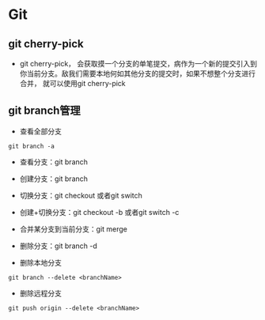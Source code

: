 # Git


## git cherry-pick

- git cherry-pick， 会获取摸一个分支的单笔提交，病作为一个新的提交引入到你当前分支。敌我们需要本地何如其他分支的提交时，如果不想整个分支进行合并， 就可以使用git cherry-pick




## git branch管理

- 查看全部分支
```
git branch -a
```

- 查看分支：git branch

- 创建分支：git branch <name>

- 切换分支：git checkout <name>或者git switch <name>

- 创建+切换分支：git checkout -b <name>或者git switch -c <name>

- 合并某分支到当前分支：git merge <name>

- 删除分支：git branch -d <name>

- 删除本地分支
```
git branch --delete <branchName>
```
- 删除远程分支
```
git push origin --delete <branchName>
```

